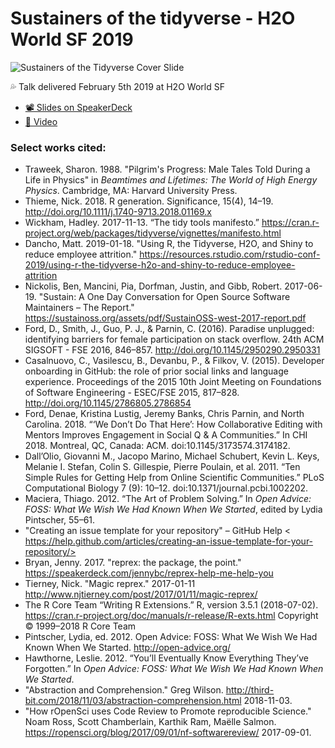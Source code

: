 #  Sustainers of the tidyverse - H2O World SF 2019
![Sustainers of the Tidyverse Cover Slide](https://i.imgur.com/On8Gf2B.png)

💦 Talk delivered February 5th 2019 at H2O World SF

* [📽 Slides on SpeakerDeck](https://speakerdeck.com/batpigandme/sustainers-of-the-tidyverse-h2o-world-sf-2019)
* [📼 Video](https://youtu.be/2k4koLq8w1w)

### Select works cited:
* Traweek, Sharon. 1988. "Pilgrim's Progress: Male Tales Told During a Life in Physics" in _Beamtimes and Lifetimes: The World of High Energy Physics_. Cambridge, MA: Harvard University Press.
* Thieme, Nick. 2018. R generation. Significance, 15(4), 14–19. http://doi.org/10.1111/j.1740-9713.2018.01169.x
* Wickham, Hadley. 2017-11-13. “The tidy tools manifesto.” https://cran.r-project.org/web/packages/tidyverse/vignettes/manifesto.html
* Dancho, Matt. 2019-01-18. "Using R, the Tidyverse, H2O, and Shiny to reduce employee attrition." https://resources.rstudio.com/rstudio-conf-2019/using-r-the-tidyverse-h2o-and-shiny-to-reduce-employee-attrition
* Nickolis, Ben, Mancini, Pia, Dorfman, Justin, and Gibb, Robert. 2017-06-19. "Sustain: A One Day Conversation for Open Source Software Maintainers – The Report." https://sustainoss.org/assets/pdf/SustainOSS-west-2017-report.pdf
* Ford, D., Smith, J., Guo, P. J., & Parnin, C. (2016). Paradise unplugged: identifying barriers for female participation on stack overflow. 24th ACM SIGSOFT - FSE 2016, 846–857. http://doi.org/10.1145/2950290.2950331
* Casalnuovo, C., Vasilescu, B., Devanbu, P., & Filkov, V. (2015). Developer onboarding in GitHub: the role of prior social links and language experience. Proceedings of the 2015 10th Joint Meeting on Foundations of Software Engineering - ESEC/FSE 2015, 817–828. http://doi.org/10.1145/2786805.2786854
* Ford, Denae, Kristina Lustig, Jeremy Banks, Chris Parnin, and North Carolina. 2018. “‘We Don’t Do That Here’: How Collaborative Editing with Mentors Improves Engagement in Social Q & A Communities.” In CHI 2018. Montreal, QC, Canada: ACM. doi:10.1145/3173574.3174182.
* Dall’Olio, Giovanni M., Jacopo Marino, Michael Schubert, Kevin L. Keys, Melanie I. Stefan, Colin S. Gillespie, Pierre Poulain, et al. 2011. “Ten Simple Rules for Getting Help from Online Scientific Communities.” PLoS Computational Biology 7 (9): 10–12. doi:10.1371/journal.pcbi.1002202.
* Maciera, Thiago. 2012. “The Art of Problem Solving.” In _Open Advice: FOSS: What We Wish We Had Known When We Started_, edited by Lydia Pintscher, 55–61.
* "Creating an issue template for your repository" – GitHub Help < https://help.github.com/articles/creating-an-issue-template-for-your-repository/>
* Bryan, Jenny. 2017. "reprex: the package, the point." https://speakerdeck.com/jennybc/reprex-help-me-help-you
* Tierney, Nick. "Magic reprex." 2017-01-11 <http://www.njtierney.com/post/2017/01/11/magic-reprex/>
* The R Core Team “Writing R Extensions.” R, version 3.5.1 (2018-07-02). https://cran.r-project.org/doc/manuals/r-release/R-exts.html Copyright © 1999–2018 R Core Team
* Pintscher, Lydia, ed. 2012. Open Advice: FOSS: What We Wish We Had Known When We Started. http://open-advice.org/
* Hawthorne, Leslie. 2012. “You’ll Eventually Know Everything They’ve Forgotten.” In _Open Advice: FOSS: What We Wish We Had Known When We Started_.
* "Abstraction and Comprehension." Greg Wilson. <http://third-bit.com/2018/11/03/abstraction-comprehension.html> 2018-11-03.
* "How rOpenSci uses Code Review to Promote reproducible Science." Noam Ross, Scott Chamberlain, Karthik Ram, Maëlle Salmon. <https://ropensci.org/blog/2017/09/01/nf-softwarereview/> 2017-09-01.
